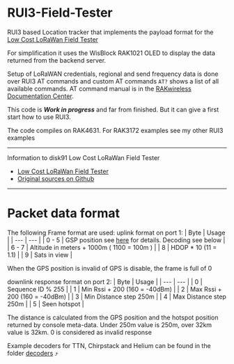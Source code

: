 # RUI3-Field-Tester
RUI3 based Location tracker that implements the payload format for the [Low Cost LoRaWan Field Tester](https://www.disk91.com/2021/technology/lora/low-cost-lorawan-field-tester/)

For simplification it uses the WisBlock RAK1021 OLED to display the data returned from the backend server.

Setup of LoRaWAN credentials, regional and send frequency data is done over RUI3 AT commands and custom AT commands `AT?` shows a list of all available commands. AT command manual is in the [RAKwireless Documentation Center](https://docs.rakwireless.com/RUI3/Serial-Operating-Modes/AT-Command-Manual/#overview).     

This code is _**Work in progress**_ and far from finished. But it can give a first start how to use RUI3.     
     
The code compiles on RAK4631. For RAK3172 examples see my other RUI3 examples     

----

Information to disk91 Low Cost LoRaWan Field Tester    
- [Low Cost LoRaWan Field Tester](https://www.disk91.com/2021/technology/lora/low-cost-lorawan-field-tester/)    
- [Original sources on Github](https://github.com/disk91/WioLoRaWANFieldTester)

----

# Packet data format
The following Frame format are used: uplink format on port 1:
| Byte | Usage |
| --- | --- |
| 0 - 5 | GSP position see [here](https://www.disk91.com/2015/technology/sigfox/telecom-design-sdk-decode-gps-frame/) for details. Decoding see below |
| 6 - 7 | Altitude in meters + 1000m ( 1100 = 100m ) |
| 8 | HDOP * 10 (11 = 1.1) |
| 9 | Sats in view |

When the GPS position is invalid of GPS is disable, the frame is full of 0

downlink response format on port 2:
| Byte | Usage |
| --- | --- |
| 0 | Sequence ID % 255 |
| 1 | Min Rssi + 200 (160 = -40dBm) |
| 2 | Max Rssi + 200 (160 = -40dBm) |
| 3 | Min Distance step 250m |
| 4 | Max Distance step 250m |
| 5 | Seen hotspot |

The distance is calculated from the GPS position and the hotspot position returned by console meta-data. Under 250m value is 250m, over 32km value is 32km. 0 is considered as invalid response

Example decoders for TTN, Chirpstack and Helium can be found in the folder [decoders](./decoders) ⤴️

